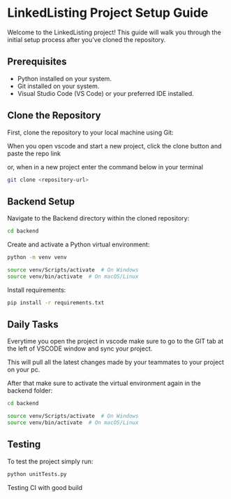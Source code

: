 # LinkedListing Project Setup Guide

Welcome to the LinkedListing project! This guide will walk you through the initial setup process after you've cloned the repository.

## Prerequisites

- Python installed on your system.
- Git installed on your system.
- Visual Studio Code (VS Code) or your preferred IDE installed.


## Clone the Repository

First, clone the repository to your local machine using Git:

When you open vscode and start a new project, click the clone button and paste the repo link

or, when in a new project enter the command below in your terminal

```bash
git clone <repository-url>
```

## Backend Setup

Navigate to the Backend directory within the cloned repository:

```bash
cd backend
```

Create and activate a Python virtual environment:
```bash
python -m venv venv

source venv/Scripts/activate  # On Windows
source venv/bin/activate  # On macOS/Linux
```
Install requirements:
```bash
pip install -r requirements.txt
```


## Daily Tasks

Everytime you open the project in vscode make sure to go to the GIT tab at the left of VSCODE window and sync your project.

This will pull all the latest changes made by your teammates to your project on your pc.

After that make sure to activate the virtual environment again in the backend folder:

```bash
cd backend

source venv/Scripts/activate  # On Windows
source venv/bin/activate  # On macOS/Linux
```
## Testing

To test the project simply run:

```bash
python unitTests.py
```

Testing CI with good build









